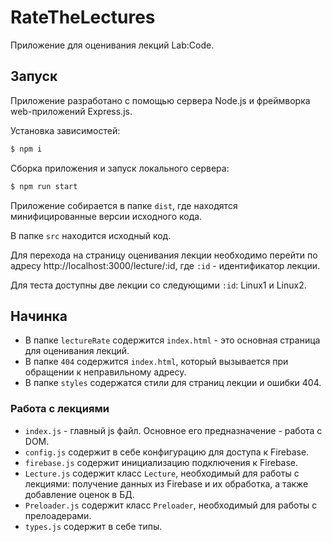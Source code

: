 # RateTheLectures

Приложение для оценивания лекций Lab:Code.

## Запуск
Приложение разработано с помощью сервера Node.js и фреймворка web-приложений Express.js.

Установка зависимостей:
```bash
$ npm i
```

Сборка приложения и запуск локального сервера:
```bash
$ npm run start
```

Приложение собирается в папке `dist`, где находятся минифицированные версии исходного кода.

В папке `src` находится исходный код.

Для перехода на страницу оценивания лекции необходимо перейти по адресу http://localhost:3000/lecture/:id, где `:id` - идентификатор лекции.

Для теста доступны две лекции со следующими `:id`: Linux1 и Linux2.

## Начинка
* В папке `lectureRate` содержится `index.html` - это основная страница для оценивания лекций.
* В папке `404` содержится `index.html`, который вызывается при обращении к неправильному адресу.
* В папке `styles` содержатся стили для страниц лекции и ошибки 404.

### Работа с лекциями
* `index.js` - главный js файл. Основное его предназначение - работа с DOM.
* `config.js` содержит в себе конфигурацию для доступа к Firebase.
* `firebase.js` содержит инициализацию подключения к Firebase.
* `Lecture.js` содержит класс `Lecture`, необходимый для работы с лекциями: получение данных из Firebase и их обработка, а также добавление оценок в БД.
* `Preloader.js`  содержит класс `Preloader`, необходимый для работы с прелоадерами.
* `types.js` содержит в себе типы.
